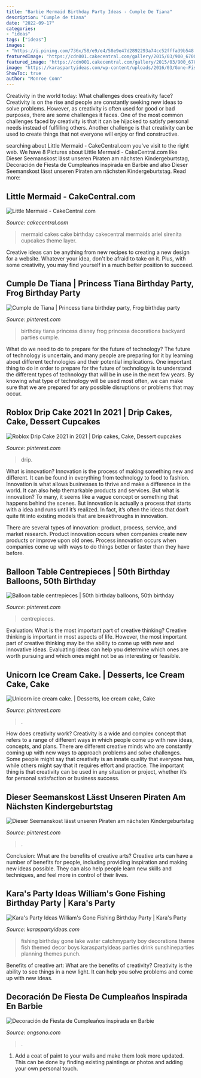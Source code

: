 ```yaml
---
title: "Barbie Mermaid Birthday Party Ideas - Cumple De Tiana"
description: "Cumple de tiana"
date: "2022-09-17"
categories:
- "ideas"
tags: ["ideas"]
images:
- "https://i.pinimg.com/736x/58/e9/e4/58e9e47d2892293a74cc52fffa39b548.jpg"
featuredImage: "https://cdn001.cakecentral.com/gallery/2015/03/900_67003Q7O6_little-mermaid.jpg"
featured_image: "https://cdn001.cakecentral.com/gallery/2015/03/900_67003Q7O6_little-mermaid.jpg"
image: "https://karaspartyideas.com/wp-content/uploads/2016/03/Gone-Fishing-Birthday-Party-via-Karas-Party-Ideas-KarasPartyIdeas.com6_.jpeg"
ShowToc: true
author: "Monroe Conn"
---
```



Creativity in the world today: What challenges does creativity face?
Creativity is on the rise and people are constantly seeking new ideas to solve problems. However, as creativity is often used for good or bad purposes, there are some challenges it faces. One of the most common challenges faced by creativity is that it can be hijacked to satisfy personal needs instead of fulfilling others. Another challenge is that creativity can be used to create things that not everyone will enjoy or find constructive.

	

		
searching about Little Mermaid - CakeCentral.com you've visit to the right web. We have 8 Pictures about Little Mermaid - CakeCentral.com like Dieser Seemanskost lässt unseren Piraten am nächsten Kindergeburtstag, Decoración de Fiesta de Cumpleaños inspirada en Barbie and also Dieser Seemanskost lässt unseren Piraten am nächsten Kindergeburtstag. Read more:
		
    
## Little Mermaid - CakeCentral.com

<img loading=lazy src="https://cdn001.cakecentral.com/gallery/2015/03/900_67003Q7O6_little-mermaid.jpg" onerror="this.onerror=null;this.src='https://tse2.mm.bing.net/th?id=OIP.Uw_o60aXYOzbWqz-_1xyaAHaJ3&amp;pid=15.1';" alt="Little Mermaid - CakeCentral.com">

_Source: cakecentral.com_

>mermaid cakes cake birthday cakecentral mermaids ariel sirenita cupcakes theme layer. 

	

Creative ideas can be anything from new recipes to creating a new design for a website. Whatever your idea, don't be afraid to take on it. Plus, with some creativity, you may find yourself in a much better position to succeed.

    
## Cumple De Tiana | Princess Tiana Birthday Party, Frog Birthday Party

<img loading=lazy src="https://i.pinimg.com/736x/58/e9/e4/58e9e47d2892293a74cc52fffa39b548.jpg" onerror="this.onerror=null;this.src='https://tse3.mm.bing.net/th?id=OIP.ax3TITiMh7X5DoGyFHzv4QHaJ4&amp;pid=15.1';" alt="Cumple de Tiana | Princess tiana birthday party, Frog birthday party">

_Source: pinterest.com_

>birthday tiana princess disney frog princesa decorations backyard parties cumple. 

	

What do we need to do to prepare for the future of technology?
The future of technology is uncertain, and many people are preparing for it by learning about different technologies and their potential implications. One important thing to do in order to prepare for the future of technology is to understand the different types of technology that will be in use in the next few years. By knowing what type of technology will be used most often, we can make sure that we are prepared for any possible disruptions or problems that may occur.

    
## Roblox Drip Cake 2021 In 2021 | Drip Cakes, Cake, Dessert Cupcakes

<img loading=lazy src="https://i.pinimg.com/736x/db/4e/34/db4e3490f821ad057e686c73ca14660e.jpg" onerror="this.onerror=null;this.src='https://tse2.mm.bing.net/th?id=OIP._jnvLMrfJN8hoLW_zN8uWgHaLH&amp;pid=15.1';" alt="Roblox Drip Cake 2021 in 2021 | Drip cakes, Cake, Dessert cupcakes">

_Source: pinterest.com_

>drip. 

	

What is innovation?
Innovation is the process of making something new and different. It can be found in everything from technology to food to fashion. Innovation is what allows businesses to thrive and make a difference in the world. It can also help themarkable products and services.
But what is innovation? To many, it seems like a vague concept or something that happens behind the scenes. But innovation is actually a process that starts with a idea and runs until it’s realized. In fact, it’s often the ideas that don’t quite fit into existing models that are breakthroughs in innovation.

There are several types of innovation: product, process, service, and market research. Product innovation occurs when companies create new products or improve upon old ones. Process innovation occurs when companies come up with ways to do things better or faster than they have before.

    
## Balloon Table Centrepieces | 50th Birthday Balloons, 50th Birthday

<img loading=lazy src="https://i.pinimg.com/736x/83/7c/37/837c37c049125ca0c6a8b7d6571beb35.jpg" onerror="this.onerror=null;this.src='https://tse1.mm.bing.net/th?id=OIP.Guph-vfnaUNSyNO_a0_aiQHaJ3&amp;pid=15.1';" alt="Balloon table centrepieces | 50th birthday balloons, 50th birthday">

_Source: pinterest.com_

>centrepieces. 

	

Evaluation: What is the most important part of creative thinking?
Creative thinking is important in most aspects of life. However, the most important part of creative thinking may be the ability to come up with new and innovative ideas. Evaluating ideas can help you determine which ones are worth pursuing and which ones might not be as interesting or feasible.

    
## Unicorn Ice Cream Cake. | Desserts, Ice Cream Cake, Cake

<img loading=lazy src="https://i.pinimg.com/736x/bf/e4/82/bfe482e40ac3ca4d72b565431fcc6be0.jpg" onerror="this.onerror=null;this.src='https://tse3.mm.bing.net/th?id=OIP.TclKkX9GQ2_T01q3JXs2HwHaJ3&amp;pid=15.1';" alt="Unicorn ice cream cake. | Desserts, Ice cream cake, Cake">

_Source: pinterest.com_

>. 

	

How does creativity work?
Creativity is a wide and complex concept that refers to a range of different ways in which people come up with new ideas, concepts, and plans. There are different creative minds who are constantly coming up with new ways to approach problems and solve challenges. Some people might say that creativity is an innate quality that everyone has, while others might say that it requires effort and practice. The important thing is that creativity can be used in any situation or project, whether it’s for personal satisfaction or business success.

    
## Dieser Seemanskost Lässt Unseren Piraten Am Nächsten Kindergeburtstag

<img loading=lazy src="https://i.pinimg.com/736x/8f/fb/ed/8ffbedd04fd5ab9f8c6a4257e3e42a83.jpg" onerror="this.onerror=null;this.src='https://tse1.mm.bing.net/th?id=OIP.7hRIyYOCFfnA3uFto0A49gHaLG&amp;pid=15.1';" alt="Dieser Seemanskost lässt unseren Piraten am nächsten Kindergeburtstag">

_Source: pinterest.com_

>. 

	

Conclusion: What are the benefits of creative arts?
Creative arts can have a number of benefits for people, including providing inspiration and making new ideas possible. They can also help people learn new skills and techniques, and feel more in control of their lives.

    
## Kara&#039;s Party Ideas William&#039;s Gone Fishing Birthday Party | Kara&#039;s Party

<img loading=lazy src="https://karaspartyideas.com/wp-content/uploads/2016/03/Gone-Fishing-Birthday-Party-via-Karas-Party-Ideas-KarasPartyIdeas.com6_.jpeg" onerror="this.onerror=null;this.src='https://tse4.mm.bing.net/th?id=OIP.dyIcxHlV6Dvl6kBFNasIRwHaLG&amp;pid=15.1';" alt="Kara&#039;s Party Ideas William&#039;s Gone Fishing Birthday Party | Kara&#039;s Party">

_Source: karaspartyideas.com_

>fishing birthday gone lake water catchmyparty boy decorations theme fish themed decor boys karaspartyideas parties drink sunshineparties planning themes punch. 

	

Benefits of creative art: What are the benefits of creativity?
Creativity is the ability to see things in a new light. It can help you solve problems and come up with new ideas.

    
## Decoración De Fiesta De Cumpleaños Inspirada En Barbie

<img loading=lazy src="http://1.bp.blogspot.com/-cFY0L_nPlqk/T_IeyLgkmBI/AAAAAAAADsM/dh7RkMPadPY/s400/Decoración+de+Fiesta+de+Cumpleaños+inspirada+en+Barbie+7.jpg" onerror="this.onerror=null;this.src='https://tse1.mm.bing.net/th?id=OIP.MrfIOvDT-rQqFn3YxfmlfwAAAA&amp;pid=15.1';" alt="Decoración de Fiesta de Cumpleaños inspirada en Barbie">

_Source: ongsono.com_

>. 

	

1. Add a coat of paint to your walls and make them look more updated. This can be done by finding existing paintings or photos and adding your own personal touch. 

